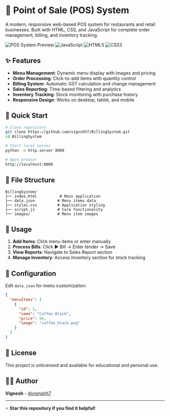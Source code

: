 # 🛒 Point of Sale (POS) System

A modern, responsive web-based POS system for restaurants and retail businesses. Built with HTML, CSS, and JavaScript for complete order management, billing, and inventory tracking.

![POS System Preview](https://img.shields.io/badge/Status-Active-green) ![JavaScript](https://img.shields.io/badge/JavaScript-ES6+-yellow) ![HTML5](https://img.shields.io/badge/HTML5-E34F26?logo=html5&logoColor=white) ![CSS3](https://img.shields.io/badge/CSS3-1572B6?logo=css3&logoColor=white)

## ✨ Features

- **Menu Management**: Dynamic menu display with images and pricing
- **Order Processing**: Click-to-add items with quantity control
- **Billing System**: Automatic GST calculation and change management
- **Sales Reporting**: Time-based filtering and analytics
- **Inventory Tracking**: Stock monitoring with purchase history
- **Responsive Design**: Works on desktop, tablet, and mobile

## 🚀 Quick Start

```bash
# Clone repository
git clone https://github.com/vignshh7/BillingSystem.git
cd BillingSystem

# Start local server
python -m http.server 8000

# Open browser
http://localhost:8000
```

## 📁 File Structure

```
BillingSystem/
├── index.html          # Main application
├── data.json          # Menu items data
├── styles.css         # Application styling
├── script.js          # Core functionality
└── images/            # Menu item images
```

## 🎯 Usage

1. **Add Items**: Click menu items or enter manually
2. **Process Bills**: Click ▶ Bill → Enter tender → Save
3. **View Reports**: Navigate to Sales Report section
4. **Manage Inventory**: Access Inventory section for stock tracking

## 🔧 Configuration

Edit `data.json` for menu customization:
```json
{
  "menuItems": [
    {
      "id": 1,
      "name": "Coffee Black",
      "price": 50,
      "image": "coffee_black.png"
    }
  ]
}
```

## 📄 License

This project is unlicensed and available for educational and personal use.

## 👨‍💻 Author

**Vignesh** - [@vignshh7](https://github.com/vignshh7)

---

⭐ **Star this repository if you find it helpful!**
